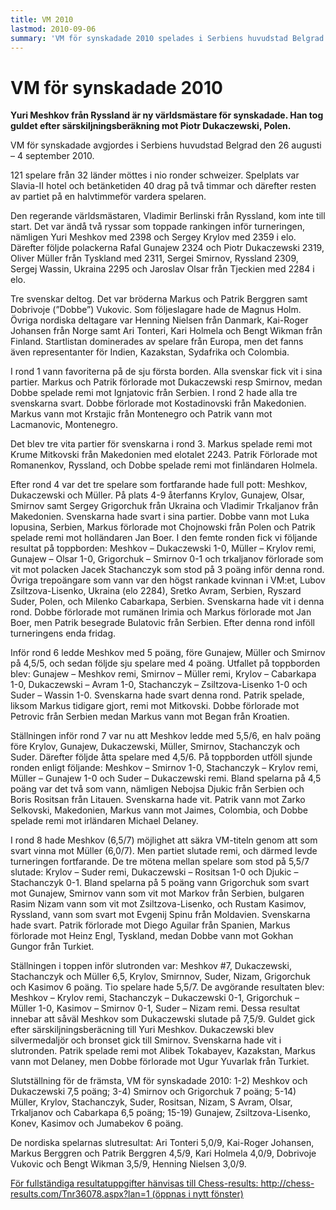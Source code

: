 ```yaml
---
title: VM 2010
lastmod: 2010-09-06
summary: 'VM för synskadade 2010 spelades i Serbiens huvudstad Belgrad den 26 augusti till 4 september. Tre svenskar deltog: Markus Berggren, Patrik Berggren och Dobrivoje Vukovic.  Artikel från VM 2010 för synskadade .'
---
```


[]()

VM för synskadade 2010
==========

**Yuri Meshkov från Ryssland är ny världsmästare för synskadade. Han tog guldet efter särskiljningsberäkning mot Piotr Dukaczewski, Polen.**

VM för synskadade avgjordes i Serbiens huvudstad Belgrad den 26 augusti – 4 september 2010.

121 spelare från 32 länder möttes i nio ronder schweizer. Spelplats var Slavia-II hotel och betänketiden 40 drag på två timmar och därefter resten av partiet på en halvtimmeför vardera spelaren.

Den regerande världsmästaren, Vladimir Berlinski från Ryssland, kom inte till start. Det var ändå två ryssar som toppade rankingen inför turneringen, nämligen Yuri Meshkov med 2398 och Sergey Krylov med 2359 i elo. Därefter följde polackerna Rafal Gunajew 2324 och Piotr Dukaczewski 2319, Oliver Müller från Tyskland med 2311, Sergei Smirnov, Ryssland 2309, Sergej Wassin, Ukraina 2295 och Jaroslav Olsar från Tjeckien med 2284 i elo.

Tre svenskar deltog. Det var bröderna Markus och Patrik Berggren samt Dobrivoje (”Dobbe”) Vukovic. Som följeslagare hade de Magnus Holm. Övriga nordiska deltagare var Henning Nielsen från Danmark, Kai-Roger Johansen från Norge samt Ari Tonteri, Kari Holmela och Bengt Wikman från Finland. Startlistan dominerades av spelare från Europa, men det fanns även representanter för Indien, Kazakstan, Sydafrika och Colombia.

I rond 1 vann favoriterna på de sju första borden. Alla svenskar fick vit i sina partier. Markus och Patrik förlorade mot Dukaczewski resp Smirnov, medan Dobbe spelade remi mot Ignjatovic från Serbien. I rond 2 hade alla tre svenskarna svart. Dobbe förlorade mot Kostadinovski från Makedonien. Markus vann mot Krstajic från Montenegro och Patrik vann mot Lacmanovic, Montenegro.

Det blev tre vita partier för svenskarna i rond 3. Markus spelade remi mot Krume Mitkovski från Makedonien med elotalet 2243. Patrik Förlorade mot Romanenkov, Ryssland, och Dobbe spelade remi mot finländaren Holmela.

Efter rond 4 var det tre spelare som fortfarande hade full pott: Meshkov, Dukaczewski och Müller. På plats 4-9 återfanns Krylov, Gunajew, Olsar, Smirnov samt Sergey Grigorchuk från Ukraina och Vladimir Trkaljanov från Makedonien. Svenskarna hade svart i sina partier. Dobbe vann mot Luka lopusina, Serbien, Markus förlorade mot Chojnowski från Polen och Patrik spelade remi mot holländaren Jan Boer. I den femte ronden fick vi följande resultat på toppborden: Meshkov – Dukaczewski 1-0, Müller – Krylov remi, Gunajew – Olsar 1-0, Grigorchuk – Smirnov 0-1 och trkaljanov förlorade som vit mot polacken Jacek Stachanczyk som stod på 3 poäng inför denna rond. Övriga trepoängare som vann var den högst rankade kvinnan i VM:et, Lubov Zsiltzova-Lisenko, Ukraina (elo 2284), Sretko Avram, Serbien, Ryszard Suder, Polen, och Milenko Cabarkapa, Serbien. Svenskarna hade vit i denna rond. Dobbe förlorade mot rumänen Irimia och Markus förlorade mot Jan Boer, men Patrik besegrade Bulatovic från Serbien. Efter denna rond inföll turneringens enda fridag.

Inför rond 6 ledde Meshkov med 5 poäng, före Gunajew, Müller och Smirnov på 4,5/5, och sedan följde sju spelare med 4 poäng. Utfallet på toppborden blev: Gunajew – Meshkov remi, Smirnov – Müller remi, Krylov – Cabarkapa 1-0, Dukaczewski – Avram 1-0, Stachanczyk – Zsiltzova-Lisenko 1-0 och Suder – Wassin 1-0. Svenskarna hade svart denna rond. Patrik spelade, liksom Markus tidigare gjort, remi mot Mitkovski. Dobbe förlorade mot Petrovic från Serbien medan Markus vann mot Began från Kroatien.

Ställningen inför rond 7 var nu att Meshkov ledde med 5,5/6, en halv poäng före Krylov, Gunajew, Dukaczewski, Müller, Smirnov, Stachanczyk och Suder. Därefter följde åtta spelare med 4,5/6. På toppborden utföll sjunde ronden enligt följande: Meshkov – Smirnov 1-0, Stachanczyk – Krylov remi, Müller – Gunajew 1-0 och Suder – Dukaczewski remi. Bland spelarna på 4,5 poäng var det två som vann, nämligen Nebojsa Djukic från Serbien och Boris Rositsan från Litauen. Svenskarna hade vit. Patrik vann mot Zarko Selkovski, Makedonien, Markus vann mot Jaimes, Colombia, och Dobbe spelade remi mot irländaren Michael Delaney.

I rond 8 hade Meshkov (6,5/7) möjlighet att säkra VM-titeln genom att som svart vinna mot Müller (6,0/7). Men partiet slutade remi, och därmed levde turneringen fortfarande. De tre mötena mellan spelare som stod på 5,5/7 slutade: Krylov – Suder remi, Dukaczewski – Rositsan 1-0 och Djukic – Stachanczyk 0-1. Bland spelarna på 5 poäng vann Grigorchuk som svart mot Gunajew, Smirnov vann som vit mot Markov från Serbien, bulgaren Rasim Nizam vann som vit mot Zsiltzova-Lisenko, och Rustam Kasimov, Ryssland, vann som svart mot Evgenij Spinu från Moldavien. Svenskarna hade svart. Patrik förlorade mot Diego Aguilar från Spanien, Markus förlorade mot Heinz Engl, Tyskland, medan Dobbe vann mot Gokhan Gungor från Turkiet.

Ställningen i toppen inför slutronden var: Meshkov #7, Dukaczewski, Stachanczyk och Müller 6,5, Krylov, Smirnnov, Suder, Nizam, Grigorchuk och Kasimov 6 poäng. Tio spelare hade 5,5/7. De avgörande resultaten blev: Meshkov – Krylov remi, Stachanczyk – Dukaczewski 0-1, Grigorchuk – Müller 1-0, Kasimov – Smirnov 0-1, Suder – Nizam remi. Dessa resultat innebar att såväl Meshkov som Dukaczewski slutade på 7,5/9. Guldet gick efter särskiljningsberäcning till Yuri Meshkov. Dukaczewski blev silvermedaljör och bronset gick till Smirnov. Svenskarna hade vit i slutronden. Patrik spelade remi mot Alibek Tokabayev, Kazakstan, Markus vann mot Delaney, men Dobbe förlorade mot Ugur Yuvarlak från Turkiet.

Slutställning för de främsta, VM för synskadade 2010: 1-2) Meshkov och Dukaczewski 7,5 poäng; 3-4) Smirnov och Grigorchuk 7 poäng; 5-14) Müller, Krylov, Stachanczyk, Suder, Rositsan, Nizam, S Avram, Olsar, Trkaljanov och Cabarkapa 6,5 poäng; 15-19) Gunajew, Zsiltzova-Lisenko, Konev, Kasimov och Jumabekov 6 poäng.

De nordiska spelarnas slutresultat: Ari Tonteri 5,0/9, Kai-Roger Johansen, Markus Berggren och Patrik Berggren 4,5/9, Kari Holmela 4,0/9, Dobrivoje Vukovic och Bengt Wikman 3,5/9, Henning Nielsen 3,0/9.

[För fullständiga resultatuppgifter hänvisas till Chess-results: http://chess-results.com/Tnr36078.aspx?lan=1 (öppnas i nytt fönster)](http://chess-results.com/Tnr36078.aspx?lan=1)